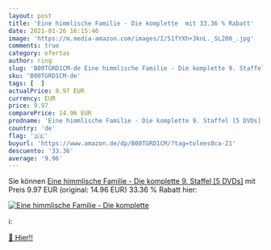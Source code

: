 ```yaml
---
layout: post
title: 'Eine himmlische Familie - Die komplette  mit 33.36 % Rabatt'
date: 2021-01-26 16:15:46
image: 'https://m.media-amazon.com/images/I/51fYXh+3knL._SL200_.jpg'
comments: true
category: ofertas
author: ring
slug: 'B00TGRD1CM-de Eine himmlische Familie - Die komplette 9. Staffel [5 DVDs]'
sku: 'B00TGRD1CM-de'
tags: [  ]
actualPrice: 9.97 EUR
currency: EUR
price: 9.97
comparePrice: 14.96 EUR
prodname: 'Eine himmlische Familie - Die komplette 9. Staffel [5 DVDs]'
country: 'de'
flag: '🇩🇪'
buyurl: 'https://www.amazon.de/dp/B00TGRD1CM/?tag=tolees0ca-21'
descuento: '33.36'
average: '9.96'
---
```


Sie können [Eine himmlische Familie - Die komplette 9. Staffel [5 DVDs]](https://www.amazon.de/dp/B00TGRD1CM/?tag=tolees0ca-21) mit Preis 9.97 EUR (original: 14.96 EUR) 33.36 % Rabatt hier:

[![Eine himmlische Familie - Die komplette ](https://m.media-amazon.com/images/I/51fYXh+3knL._SL200_.jpg)](https://www.amazon.de/dp/B00TGRD1CM/?tag=tolees0ca-21)

ℹ️:


[🛒 Hier!!](https://www.amazon.de/dp/B00TGRD1CM/?tag=tolees0ca-21)
